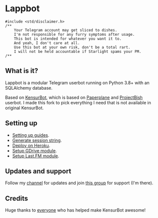# Lappbot

```
#include <std/disclaimer.h>
/**
    Your Telegram account may get sliced to dishes.
    I'm not responsible for any furry symptoms after usage.
    This bot is intended for whatever you want it to.
    And yeah, I don't care at all.
    Use this bot at your own risk, don't be a total rart.
    I will not be held accountable if Starlight spams your PM.
/**
```

## What is it?

Lappbot is a modular Telegram userbot running on Python 3.8+ with an SQLAlchemy database.

Based on [KensurBot](https://github.com/KenHV/KensurBot), which is based on [Paperplane](https://github.com/RaphielGang/Telegram-UserBot) and [ProjectBish](https://github.com/adekmaulana/ProjectBish) userbot.
I made this fork to pick everything I need that is not available in original KensurBot.

## Setting up

- [Setting up guides](https://irvanmalik48.github.io/how-to-deploy-a-userbot.html).
- [Generate session string](http://sessiongen.irvanmalik48.repl.run/).
- [Deploy on Heroku](https://heroku.com/deploy?template=https://github.com/irvanmalik48/Lappbot/tree/master).
- [Setup GDrive module](https://telegra.ph/How-To-Setup-Google-Drive-04-03).
- [Setup Last.FM module](https://telegra.ph/How-to-set-up-LastFM-module-for-Paperplane-userbot-11-02).

## Updates and support

Follow my [channel](https://t.me/lapprealm) for updates and join [this group](https://t.me/KensurOT) for support (I'm there).

## Credits

Huge thanks to [everyone](https://github.com/KenHV/KensurBot/graphs/contributors) who has helped make KensurBot awesome!
